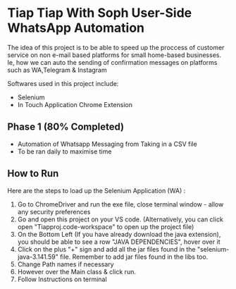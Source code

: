 # Tiap Tiap With Soph User-Side WhatsApp Automation 

The idea of this project is to be able to speed up the proccess of customer service on non e-mail based platforms for small home-based businesses. Ie, how we can auto the sending of confirmation messages on platforms such as WA,Telegram & Instagram <br>

Softwares used in this project include:
- Selenium
- In Touch Application Chrome Extension

## Phase 1 (80% Completed)
- Automation of Whatsapp Messaging from Taking in a CSV file
- To be ran daily to maximise time

## How to Run
Here are the steps to load up the Selenium Application (WA) : 
1. Go to ChromeDriver and run the exe file, close terminal window - allow any security preferences
2. Go and open this project on your VS code. (Alternatively, you can click open "Tiapproj.code-workspace" to open up the project file)
3. On the Bottom Left (If you have already download the java extension), you should be able to see a row "JAVA DEPENDENCIES", hover over it
4. Click on the plus "+" sign and add all the jar files found in the "selenium-java-3.141.59" file. Remember to add jar files found in the libs too.
5. Change Path names if necessary
6. However over the Main class & click run. 
7. Follow Instructions on terminal

